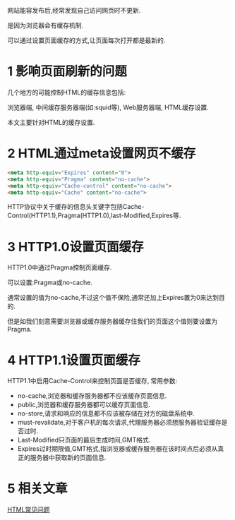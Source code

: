 <div class="jumbotron">
	<p>网站能容发布后,经常发现自己访问网页时不更新.</p>  
	<p>是因为浏览器会有缓存机制.</p>
	<p>可以通过设置页面缓存的方式,让页面每次打开都是最新的.</p>  
</div>

1 影响页面刷新的问题
===

几个地方的可能控制HTML的缓存信息包括:

浏览器端, 中间缓存服务器端(如:squid等), Web服务器端, HTML缓存设置.

本文主要针对HTML的缓存设置.

2 HTML通过meta设置网页不缓存
===

```html
<meta http-equiv="Expires" content="0">
<meta http-equiv="Pragma" content="no-cache">
<meta http-equiv="Cache-control" content="no-cache">
<meta http-equiv="Cache" content="no-cache">
```

HTTP协议中关于缓存的信息头关键字包括Cache-Control(HTTP1.1),Pragma(HTTP1.0),last-Modified,Expires等.

3 HTTP1.0设置页面缓存
===

HTTP1.0中通过Pragma控制页面缓存.

可以设置:Pragma或no-cache.

通常设置的值为no-cache,不过这个值不保险,通常还加上Expires置为0来达到目的.

但是如我们刻意需要浏览器或缓存服务器缓存住我们的页面这个值则要设置为 Pragma.

4 HTTP1.1设置页面缓存
===

HTTP1.1中启用Cache-Control来控制页面是否缓存, 常用参数:

* no-cache,浏览器和缓存服务器都不应该缓存页面信息.
* public,浏览器和缓存服务器都可以缓存页面信息.
* no-store,请求和响应的信息都不应该被存储在对方的磁盘系统中.
* must-revalidate,对于客户机的每次请求,代理服务器必须想服务器验证缓存是否过时.
* Last-Modified只页面的最后生成时间,GMT格式.
* Expires过时期限值,GMT格式,指浏览器或缓存服务器在该时间点后必须从真正的服务器中获取新的页面信息.

5 相关文章
===

[HTML常见问题](http://localhost/article/html/index.html)